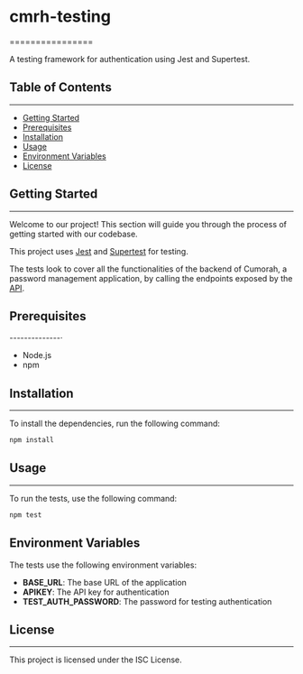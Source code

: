 # cmrh-testing
================

A testing framework for authentication using Jest and Supertest.

## Table of Contents
-----------------

* [Getting Started](#getting-started)
* [Prerequisites](#prerequisites)
* [Installation](#installation)
* [Usage](#usage)
* [Environment Variables](#environment-variables)
* [License](#license)

## Getting Started
---------------

Welcome to our project! This section will guide you through the process of getting started with our codebase.

This project uses [Jest](https://jestjs.io/) and [Supertest](https://www.npmjs.com/package/supertest) for testing.

The tests look to cover all the functionalities of the backend of Cumorah, a password management application, by calling the endpoints exposed by the [API](https://cmrh-core-service-prod.onrender.com/api). 

## Prerequisites
--------------·

* Node.js
* npm

## Installation
------------

To install the dependencies, run the following command:

```bash
npm install
```

## Usage
-----

To run the tests, use the following command:

```bash
npm test
```

## Environment Variables
The tests use the following environment variables:

* **BASE_URL**: The base URL of the application
* **APIKEY**: The API key for authentication
* **TEST_AUTH_PASSWORD**: The password for testing authentication

## License
-------

This project is licensed under the ISC License.